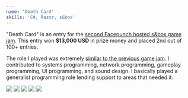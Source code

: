 ```yaml
---
name: 'Death Card'
skills: 'C#, Razor, s&box'
---
```


"Death Card" is an entry for the [second Facepunch hosted s&box game jam](https://sbox.game/c/gamejam2/results). This entry won **$13,000 USD** in prize money and placed 2nd out of 100+ entries.

The role I played was extremely [similar to the previous game jam](https://matek.dev/projects/my-summer-cottage/). I contributed to systems programming, network programming, gameplay programming, UI programming, and sound design. I basically played a generalist programming role lending support to areas that needed it.

<Youtube id="bMYlgKduhLo" />

<Img src="ex1.jpg" />
<Img src="ex2.jpg" />
<Img src="ex3.jpg" />
<Img src="ex4.jpg" />
<Img src="ex5.jpg" />
